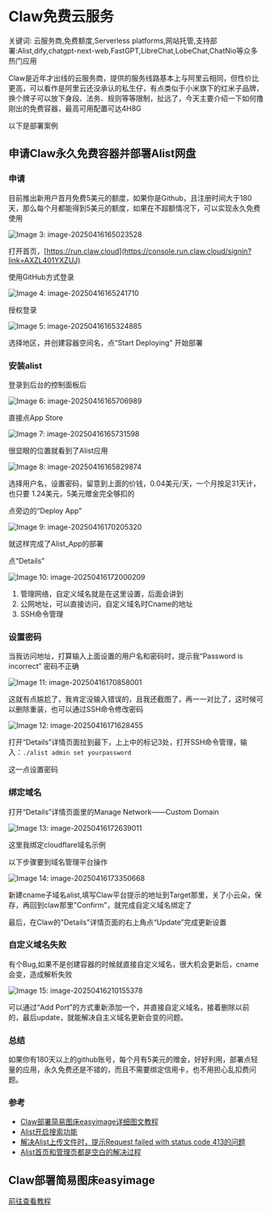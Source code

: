 # Claw免费云服务

关键词: 云服务商,免费额度,Serverless platforms,网站托管,支持部署:Alist,dify,chatgpt-next-web,FastGPT,LibreChat,LobeChat,ChatNio等众多热门应用

Claw是近年才出线的云服务商，提供的服务线路基本上与阿里云相同，但性价比更高，可以看作是阿里云还没承认的私生仔，有点类似于小米旗下的红米子品牌，换个牌子可以放下身段、法务、规则等等限制，扯远了，今天主要介绍一下如何撸刚出的免费容器，最高可用配置可达4H8G

以下是部署案例

## 申请Claw永久免费容器并部署Alist网盘

### 申请

目前推出新用户首月免费5美元的额度，如果你是Github，且注册时间大于180天，那么每个月都能得到5美元的额度，如果在不超额情况下，可以实现永久免费使用

![Image 3: image-20250416165023528](https://nav.programnotes.cn/images/claw/image-20250416165023528.png)

打开首页，[https://run.claw.cloud](https://console.run.claw.cloud/signin?link=AXZL401YXZUJ)

使用GitHub方式登录

![Image 4: image-20250416165241710](https://nav.programnotes.cn/images/claw/image-20250416165241710.png)

授权登录

![Image 5: image-20250416165324885](https://nav.programnotes.cn/images/claw/image-20250416165324885.png)

选择地区，并创建容器空间名，点“Start Deploying” 开始部署

### 安装alist

登录到后台的控制面板后

![Image 6: image-20250416165706989](https://nav.programnotes.cn/images/claw/image-20250416165706989.png)

直接点App Store

![Image 7: image-20250416165731598](https://nav.programnotes.cn/images/claw/image-20250416165731598.png)

很显眼的位置就看到了Alist应用

![Image 8: image-20250416165829874](https://nav.programnotes.cn/images/claw/image-20250416165829874.png)

选择用户名，设置密码，留意到上面的价钱，0.04美元/天，一个月按足31天计，也只要 1.24美元，5美元赠金完全够扣的

点旁边的“Deploy App”

![Image 9: image-20250416170205320](https://nav.programnotes.cn/images/claw/image-20250416170205320.png)

就这样完成了Alist\_App的部署

点“Details”

![Image 10: image-20250416172000209](https://nav.programnotes.cn/images/claw/image-20250416172000209.png)

1.  管理网络，自定义域名就是在这里设置，后面会讲到
2.  公网地址，可以直接访问，自定义域名时Cname的地址
3.  SSH命令管理

### 设置密码

当我访问地址，打算输入上面设置的用户名和密码时，提示我“Password is incorrect” 密码不正确

![Image 11: image-20250416170858001](https://nav.programnotes.cn/images/claw/image-20250416170858001.png)

这就有点尴尬了，我肯定没输入错误的，且我还截图了，再一一对比了，这时候可以删除重装，也可以通过SSH命令修改密码

![Image 12: image-20250416171628455](https://nav.programnotes.cn/images/claw/image-20250416171628455.png)

打开“Details”详情页面拉到最下，上上中的标记3处，打开SSH命令管理，输入：`./alist admin set yourpassword`

这一点设置密码

### 绑定域名

打开“Details”详情页面里的Manage Network——Custom Domain

![Image 13: image-20250416172639011](https://nav.programnotes.cn/images/claw/image-20250416172639011.png)

这里我绑定cloudflare域名示例

以下步骤要到域名管理平台操作

![Image 14: image-20250416173350668](https://nav.programnotes.cn/images/claw/image-20250416173350668.png)

新建cname子域名alist,填写Claw平台提示的地址到Target那里，关了小云朵，保存，再回到claw那里"Confirm"，就完成自定义域名绑定了

最后，在Claw的"Details"详情页面的右上角点“Update”完成更新设置

### 自定义域名失败

有个Bug,如果不是创建容器的时候就直接自定义域名，很大机会更新后，cname会变，造成解析失败

![Image 15: image-20250416210155378](https://nav.programnotes.cn/images/claw/image-20250416210155378.png)

可以通过“Add Port”的方式重新添加一个，并直接自定义域名，接着删除以前的，最后update，就能解决自主义域名更新会变的问题。

### 总结

如果你有180天以上的github账号，每个月有5美元的赠金，好好利用，部署点轻量的应用，永久免费还是不错的，而且不需要绑定信用卡，也不用担心乱扣费问题。

### 参考

- [Claw部署简易图床easyimage详细图文教程](https://mailberry.com.cn/2025/04/claw-deploy-easyimage/)
- [Alist开启搜索功能](https://mailberry.com.cn/2025/03/alist-search/)
- [解决Alist上传文件时，提示Request failed with status code 413的问题](https://mailberry.com.cn/2023/02/alist-request-failed-with-status-code-413/)
- [Alist首页和管理页都是空白的解决过程](https://mailberry.com.cn/2022/08/alist-403-blank-issuse/)

## Claw部署简易图床easyimage

[前往查看教程](https://nav.programnotes.cn/page/claw-easyimage)